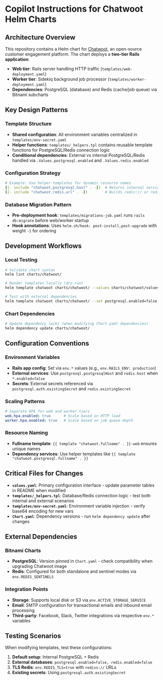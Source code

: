 # Copilot Instructions for Chatwoot Helm Charts

## Architecture Overview

This repository contains a Helm chart for [Chatwoot](https://chatwoot.com), an open-source customer engagement platform. The chart deploys a **two-tier Rails application**:

- **Web tier**: Rails server handling HTTP traffic (`templates/web-deployment.yaml`)
- **Worker tier**: Sidekiq background job processor (`templates/worker-deployment.yaml`)
- **Dependencies**: PostgreSQL (database) and Redis (cache/job queue) via Bitnami subcharts

## Key Design Patterns

### Template Structure
- **Shared configuration**: All environment variables centralized in `templates/env-secret.yaml`
- **Helper functions**: `templates/_helpers.tpl` contains reusable template functions for PostgreSQL/Redis connection logic
- **Conditional dependencies**: External vs internal PostgreSQL/Redis handled via `.Values.postgresql.enabled` and `.Values.redis.enabled`

### Configuration Strategy
```yaml
# Example: Use helper templates for dynamic resource names
{{- include "chatwoot.postgresql.host" . -}}  # Returns internal service name OR external host
{{- include "chatwoot.redis.url" . -}}        # Builds redis:// or rediss:// URL with auth
```

### Database Migration Pattern
- **Pre-deployment hook**: `templates/migrations-job.yaml` runs `rails db:migrate` before web/worker startup
- **Hook annotations**: Uses `helm.sh/hook: post-install,post-upgrade` with weight `-1` for ordering

## Development Workflows

### Local Testing
```bash
# Validate chart syntax
helm lint charts/chatwoot/

# Render templates locally (dry-run)
helm template chatwoot charts/chatwoot/ --values charts/chatwoot/values.yaml

# Test with external dependencies
helm template chatwoot charts/chatwoot/ --set postgresql.enabled=false,redis.enabled=false
```

### Chart Dependencies
```bash
# Update dependency locks (when modifying Chart.yaml dependencies)
helm dependency update charts/chatwoot/
```

## Configuration Conventions

### Environment Variables
- **Rails app config**: Set via `env.*` values (e.g., `env.RAILS_ENV: production`)
- **External services**: Use `postgresql.postgresqlHost` and `redis.host` when `*.enabled=false`
- **Secrets**: External secrets referenced via `postgresql.auth.existingSecret` and `redis.existingSecret`

### Scaling Patterns
```yaml
# Separate HPA for web and worker tiers
web.hpa.enabled: true      # Scale based on HTTP load
worker.hpa.enabled: true   # Scale based on job queue depth
```

### Resource Naming
- **Fullname template**: `{{ template "chatwoot.fullname" . }}-web` ensures unique names
- **Dependency services**: Use helper templates like `{{ template "chatwoot.postgresql.fullname" . }}`

## Critical Files for Changes

- **`values.yaml`**: Primary configuration interface - update parameter tables in README when modified
- **`templates/_helpers.tpl`**: Database/Redis connection logic - test both internal and external scenarios
- **`templates/env-secret.yaml`**: Environment variable injection - verify base64 encoding for new vars
- **`Chart.yaml`**: Dependency versions - run `helm dependency update` after changes

## External Dependencies

### Bitnami Charts
- **PostgreSQL**: Version pinned in `Chart.yaml` - check compatibility when upgrading Chatwoot image
- **Redis**: Configured for both standalone and sentinel modes via `env.REDIS_SENTINELS`

### Integration Points
- **Storage**: Supports local disk or S3 via `env.ACTIVE_STORAGE_SERVICE`
- **Email**: SMTP configuration for transactional emails and inbound email processing
- **Third-party**: Facebook, Slack, Twitter integrations via respective `env.*` variables

## Testing Scenarios

When modifying templates, test these configurations:
1. **Default setup**: Internal PostgreSQL + Redis
2. **External databases**: `postgresql.enabled=false, redis.enabled=false`
3. **TLS Redis**: `env.REDIS_TLS=true` with `rediss://` URLs
4. **Existing secrets**: Using `postgresql.auth.existingSecret`
